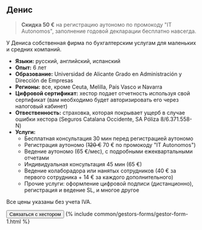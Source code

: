 ## Денис

> **Скидка 50 €** на регистрацию аутономо по промокоду "IT Autonomos", заполнение годовой декларации бесплатно навсегда.

У Дениса собственная фирма по бухгалтерским услугам для маленьких и средних компаний.

- **Языки:** русский, английский, испанский
- **Опыт:** 6 лет
- **Образование:** Universidad de Alicante Grado en Administración y Dirección de Empresas
- **Регионы:** все, кроме Ceuta, Melilla, País Vasco и Navarra
- **Цифровой сертификат:** хестор подает отчетность используя свой сертификат (вам необходимо будет
  авторизировать его через налоговый кабинет)
- **Отвественность:** страховка, которая покрывает ущерб в случае ошибки хестора (Seguros Catalana Occidente, SA
  Póliza 8/6.371.558-N)
- **Услуги:**
    - Бесплатная консультация 30 мин перед регистрацией аутономо
    - Регистрация аутономо (<s>120 €</s> 70 € по промокоду "IT Autonomos")
    - Ведение аутономо (65 €/мес), с подробными ежеквартальными отчетами
    - Индивидуальная консультация 45 мин (65 €)
    - Ведение колаборадора или нанятых сотрудников (40 € за первого сотрудника + 14 € за каждого дополнительного)
    - Прочие услуги: оформление цифровой подписи (дистанционно), регистрация и ведение SL, и многое другое

Все цены указаны без учета IVA.

<button type="button" id="showFormButton1" class="btn btn-success">Связаться с хестором</button>
{% include common/gestors-forms/gestor-form-1.html %}
